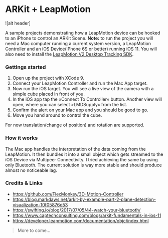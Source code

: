 # ARKit + LeapMotion

![alt header]

A sample projects demonstrating how a LeapMotion device can be hooked to an iPhone to control an ARKit Scene.
**Note:** to run the project you will need a Mac computer running a current system version, a LeapMotion Controller 
and an iOS Device(iPhone 6S or better) running iOS 11. You will also need to install the [LeapMotion V2 Desktop Tracking SDK](https://developer.leapmotion.com/sdk/v2).

### Gettings started
1. Open up the project with XCode 9.
2. Connect your LeapMotion Controller and run the Mac App target.
3. Now run the iOS target. You will see a live view of the camera with a simple cube placed in front of you.
4. In the iOS app tap the »Connect To Controller« button. Another view will open, where you can select »LMDSupply« from the list.
5. Confirm the alert on your Mac app and you should be good to go.
6. Move you hand around to control the cube.

For now translation(change of position) and rotation are supported.

### How it works
The Mac app handles the interpretation of the data coming from the LeapMotion. 
It then bundles it into a small object which gets streamed to the iOS Device via Multipeer Connectivity.
I tried achieving the same by using only Bluetooth. The current solution is way more stable and should produce almost no noticeable lag.

### Credits & Links
- https://github.com/FlexMonkey/3D-Motion-Controller
- https://blog.markdaws.net/arkit-by-example-part-2-plane-detection-visualization-10f05876d53
- https://swifting.io/blog/2017/07/05/44-watch-your-bluetooth/
- https://www.captechconsulting.com/blogs/arkit-fundamentals-in-ios-11
- https://developer.leapmotion.com/documentation/objc/index.html

> More to come…
